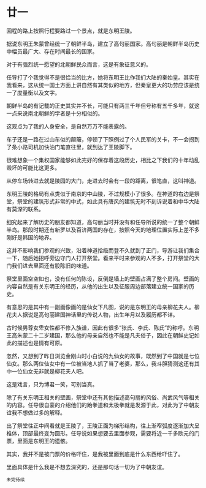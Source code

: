 # 廿一

回程的路上按照行程要路过一个景点，就是东明王陵。

据说东明王朱蒙曾经统一了朝鲜半岛，建立了高句丽国家。高句丽是朝鲜半岛历史中幅员最广大、存在时间最长的国家。

对于有强烈统一愿望的北朝鲜民众而言，这是有象征意义的。

任导打了个我觉得不是很恰当的比方，她将东明王比作我们大陆的秦始皇。其实在我看来，这从统一国土方面上讲自然有其类似的地方，但秦皇更大的功劳应该是统一了度量衡以及文字。

朝鲜半岛的有记载的正史其实并不长，可能只有两三千年但号称有五千多年，就这一点来说南北朝鲜的学者是十分相似的。

这观点为了我的人身安全，是自然万万不能表露的。

车子还是一路在过山车似的颠簸，停顿了下照例过了个人民军的关卡，不一会拐到了条小路司机加快油门笔直往里，就到达了王陵脚下。

很难想象一个集权国家能够如此完好的保存着这段历史，相比之下我们的十年动乱毁坏的可能比这更多。

从停车场转进去就是陵园的大门，走进去时会有一段的距离，很笔直，这叫神道。

东明王陵的格局有点类似于南京的中山陵，不过规模小了很多。在神道的右边是祭堂，祭堂的建筑形式非常的中式，如此具有唐风的建筑无时不刻诉说着和中华大陆有莫深的联系。

细究起来了解历史的朋友都知道，高句丽当时并没有和任导所说的统一了整个朝鲜半岛。那段时期还有新罗以及百济两国的存在，按照今天的地理位置实际上差不多刚好是韩国的地界。

这并不影响我们参观的兴致，沿着神道拾级而登不久就到了正门，导游让我们集合一下，随后她招呼旁边守门人打开祭堂。看来平时来参观的人不多，打开祭堂的大门我们进去里面还有股陈旧的味道。

祭堂里面空空如也，没有任何的陈设，反倒是墙上的壁画占满了整个房间。壁画的内容自然是有关东明王的经历，从他的出生以及征服周边部落建立统一国家的历史。

有意思的是其中有一副画像画的是仙女下凡图，说的是东明王的母亲柳花夫人。柳花夫人据说是高句丽建国神话里的传说人物，出生年月以及履历都不详。

古时候男尊女卑女性都不修入族谱，因此有很多“张氏、李氏、陈氏”的称呼。东明王高朱蒙二十二岁建国，那么他的母亲自然也不能是凡夫俗子，因此在朝鲜史记如此的描述也是情有可原。

忽然，又想到了昨日浏览金刚山时小白说的九仙女的故事，既然到了中国就是七位仙女。那么两位仙女中有一位被当地人抓了当了老婆，那么，我斗胆猜测这还有其中一位仙女无非就是柳花夫人吧。

这是戏言，只为博君一笑，可别当真。

除了有关东明王相关的壁画，祭堂中还有其他描述高句丽的风俗、尚武风气等相关的内容。任导很自豪的介绍他们的跆拳道和太极拳就是发源于此，对此为了中朝友谊我不想做过多的解释。

出了祭堂往正中间看就是王陵了，王陵正面为梯形结构，往上渐窄弧度逐渐加大呈椎体，顶部最终变为圆形。任导说如果想要去里面参观，需要将近一千多欧元的门票，里面是东明王的遗骸。

其实，我并不是被门票的价格吓住，是我被里面到底是什么东西给吓住了。

里面具体是什么我是不想去深究的，还是那句话一切为了中朝友谊。

`未完待续`
